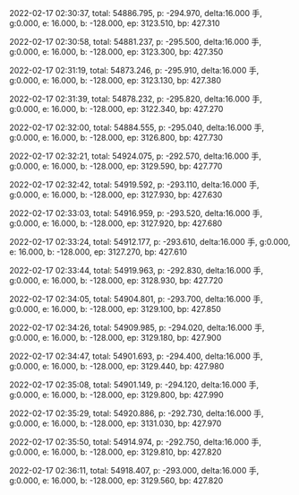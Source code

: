 2022-02-17 02:30:37, total: 54886.795, p: -294.970, delta:16.000 手, g:0.000, e: 16.000, b: -128.000, ep: 3123.510, bp: 427.310

2022-02-17 02:30:58, total: 54881.237, p: -295.500, delta:16.000 手, g:0.000, e: 16.000, b: -128.000, ep: 3123.300, bp: 427.350

2022-02-17 02:31:19, total: 54873.246, p: -295.910, delta:16.000 手, g:0.000, e: 16.000, b: -128.000, ep: 3123.130, bp: 427.380

2022-02-17 02:31:39, total: 54878.232, p: -295.820, delta:16.000 手, g:0.000, e: 16.000, b: -128.000, ep: 3122.340, bp: 427.270

2022-02-17 02:32:00, total: 54884.555, p: -295.040, delta:16.000 手, g:0.000, e: 16.000, b: -128.000, ep: 3126.800, bp: 427.730

2022-02-17 02:32:21, total: 54924.075, p: -292.570, delta:16.000 手, g:0.000, e: 16.000, b: -128.000, ep: 3129.590, bp: 427.770

2022-02-17 02:32:42, total: 54919.592, p: -293.110, delta:16.000 手, g:0.000, e: 16.000, b: -128.000, ep: 3127.930, bp: 427.630

2022-02-17 02:33:03, total: 54916.959, p: -293.520, delta:16.000 手, g:0.000, e: 16.000, b: -128.000, ep: 3127.920, bp: 427.680

2022-02-17 02:33:24, total: 54912.177, p: -293.610, delta:16.000 手, g:0.000, e: 16.000, b: -128.000, ep: 3127.270, bp: 427.610

2022-02-17 02:33:44, total: 54919.963, p: -292.830, delta:16.000 手, g:0.000, e: 16.000, b: -128.000, ep: 3128.930, bp: 427.720

2022-02-17 02:34:05, total: 54904.801, p: -293.700, delta:16.000 手, g:0.000, e: 16.000, b: -128.000, ep: 3129.100, bp: 427.850

2022-02-17 02:34:26, total: 54909.985, p: -294.020, delta:16.000 手, g:0.000, e: 16.000, b: -128.000, ep: 3129.180, bp: 427.900

2022-02-17 02:34:47, total: 54901.693, p: -294.400, delta:16.000 手, g:0.000, e: 16.000, b: -128.000, ep: 3129.440, bp: 427.980

2022-02-17 02:35:08, total: 54901.149, p: -294.120, delta:16.000 手, g:0.000, e: 16.000, b: -128.000, ep: 3129.800, bp: 427.990

2022-02-17 02:35:29, total: 54920.886, p: -292.730, delta:16.000 手, g:0.000, e: 16.000, b: -128.000, ep: 3131.030, bp: 427.970

2022-02-17 02:35:50, total: 54914.974, p: -292.750, delta:16.000 手, g:0.000, e: 16.000, b: -128.000, ep: 3129.810, bp: 427.820

2022-02-17 02:36:11, total: 54918.407, p: -293.000, delta:16.000 手, g:0.000, e: 16.000, b: -128.000, ep: 3129.560, bp: 427.820